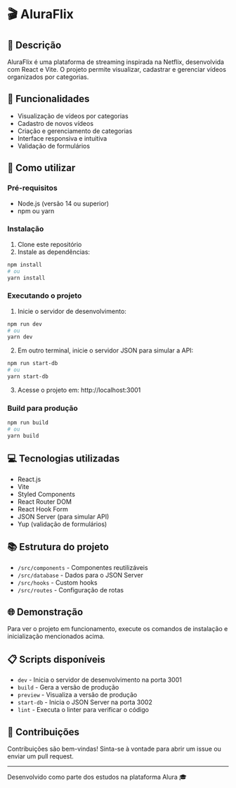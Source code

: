 # 🎬 AluraFlix

## 📝 Descrição
AluraFlix é uma plataforma de streaming inspirada na Netflix, desenvolvida com React e Vite. O projeto permite visualizar, cadastrar e gerenciar vídeos organizados por categorias.

## 🚀 Funcionalidades
- Visualização de vídeos por categorias
- Cadastro de novos vídeos
- Criação e gerenciamento de categorias
- Interface responsiva e intuitiva
- Validação de formulários

## 🔧 Como utilizar

### Pré-requisitos
- Node.js (versão 14 ou superior)
- npm ou yarn

### Instalação
1. Clone este repositório
2. Instale as dependências:
```bash
npm install
# ou
yarn install
```

### Executando o projeto
1. Inicie o servidor de desenvolvimento:
```bash
npm run dev
# ou
yarn dev
```
2. Em outro terminal, inicie o servidor JSON para simular a API:
```bash
npm run start-db
# ou
yarn start-db
```
3. Acesse o projeto em: http://localhost:3001

### Build para produção
```bash
npm run build
# ou
yarn build
```

## 💻 Tecnologias utilizadas
- React.js
- Vite
- Styled Components
- React Router DOM
- React Hook Form
- JSON Server (para simular API)
- Yup (validação de formulários)

## 📚 Estrutura do projeto
- `/src/components` - Componentes reutilizáveis
- `/src/database` - Dados para o JSON Server
- `/src/hooks` - Custom hooks
- `/src/routes` - Configuração de rotas

## 🌐 Demonstração
Para ver o projeto em funcionamento, execute os comandos de instalação e inicialização mencionados acima.

## 📋 Scripts disponíveis
- `dev` - Inicia o servidor de desenvolvimento na porta 3001
- `build` - Gera a versão de produção
- `preview` - Visualiza a versão de produção
- `start-db` - Inicia o JSON Server na porta 3002
- `lint` - Executa o linter para verificar o código

## 🤝 Contribuições
Contribuições são bem-vindas! Sinta-se à vontade para abrir um issue ou enviar um pull request.

---

Desenvolvido como parte dos estudos na plataforma Alura 🎓
